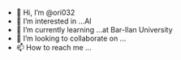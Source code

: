 - 👋 Hi, I’m @ori032
- 👀 I’m interested in ...AI
- 🌱 I’m currently learning ...at Bar-Ilan University
- 💞️ I’m looking to collaborate on ...
- 📫 How to reach me ...

<!---
ori032/ori032 is a ✨ special ✨ repository because its `README.md` (this file) appears on your GitHub profile.
You can click the Preview link to take a look at your changes.
--->
